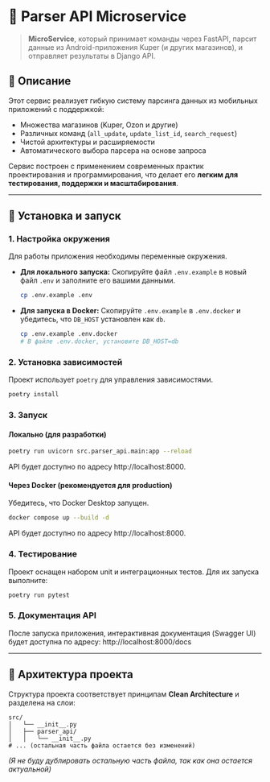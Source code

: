 # 🧠 Parser API Microservice

> **MicroService**, который принимает команды через FastAPI, парсит данные из Android-приложения Kuper (и других магазинов), и отправляет результаты в Django API.

## 🎯 Описание

Этот сервис реализует гибкую систему парсинга данных из мобильных приложений с поддержкой:
- Множества магазинов (Kuper, Ozon и другие)
- Различных команд (`all_update`, `update_list_id`, `search_request`)
- Чистой архитектуры и расширяемости
- Автоматического выбора парсера на основе запроса

Сервис построен с применением современных практик проектирования и программирования, что делает его **легким для тестирования, поддержки и масштабирования**.

---

## 🔧 Установка и запуск

### 1. Настройка окружения

Для работы приложения необходимы переменные окружения.

- **Для локального запуска:** Скопируйте файл `.env.example` в новый файл `.env` и заполните его вашими данными.
  ```bash
  cp .env.example .env
  ```

- **Для запуска в Docker:** Скопируйте `.env.example` в `.env.docker` и убедитесь, что `DB_HOST` установлен как `db`.
  ```bash
  cp .env.example .env.docker
  # В файле .env.docker, установите DB_HOST=db
  ```

### 2. Установка зависимостей

Проект использует `poetry` для управления зависимостями.
```bash
poetry install
```

### 3. Запуск

#### Локально (для разработки)
```bash
poetry run uvicorn src.parser_api.main:app --reload
```
API будет доступно по адресу http://localhost:8000.

#### Через Docker (рекомендуется для production)
Убедитесь, что Docker Desktop запущен.
```bash
docker compose up --build -d
```
API будет доступно по адресу http://localhost:8000.

### 4. Тестирование

Проект оснащен набором unit и интеграционных тестов. Для их запуска выполните:
```bash
poetry run pytest
```

### 5. Документация API

После запуска приложения, интерактивная документация (Swagger UI) будет доступна по адресу:
http://localhost:8000/docs

---

## 🧩 Архитектура проекта

Структура проекта соответствует принципам **Clean Architecture** и разделена на слои:


```
src/
│   └── __init__.py
│   ├── parser_api/
│   │   └── __init__.py
# ... (остальная часть файла остается без изменений)
```
*(Я не буду дублировать остальную часть файла, так как она остается актуальной)*
